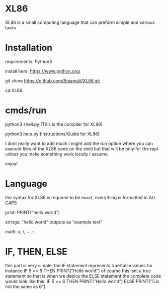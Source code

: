 # XL86
XL86 is a small computing language that can preform simple and various tasks

# Installation
requirements: Python3

install here: https://www.python.org/

git clone https://github.com/BojamaV/XL86.git

cd XL86

# cmds/run
python3 shell.py (This is the compiler for XL86)

python3 help.py (Instructions/Guide for XL86)

I dont really want to add much i might add the run option where you can execute files of the XL86 code on the shell but that will be only for the repl unless you make something work locally i assume.

enjoy!


# Language

the syntax for XL86 is required to be exact, everything is formatted in ALL CAPS

print: PRINT("hello world")

strings: "hello world" outputs as "example text"

math: x, /, +, -

# IF, THEN, ELSE

this part is very simple, the IF statement represents true/false values for instance IF 5 == 6 THEN PRINT("Hello world") of course this isnt a true statement so that is when we deploy the ELSE statement the complete code would look like this: IF 5 == 6 THEN PRINT("Hello world") ELSE PRINT("5 is not the same as 6")





